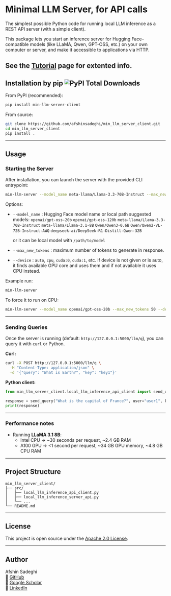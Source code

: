 


# Minimal LLM Server, for API calls  

The simplest possible Python code for running local LLM inference as a REST API server (with a simple client).

This package lets you start an inference server for Hugging Face–compatible models (like LLaMA, Qwen, GPT-OSS, etc.) on your own computer or server, and make it accessible to applications via HTTP.

See the [Tutorial](https://medium.com/@sadeghi.afshin/run-gpt-oss-20b-and-gpt-oss-120b-locally-with-a-minimal-api-server-in-the-style-of-openai-1872e68a93b7) page for extented info.
---

## Installation by pip ![PyPl Total Downloads](https://img.shields.io/pepy/dt/min_llm_server_client)

From PyPI  (recommended):

```bash
pip install min-llm-server-client
```

From source:

```bash
git clone https://github.com/afshinsadeghi/min_llm_server_client.git
cd min_llm_server_client
pip install .
```

---

## Usage

### Starting the Server

After installation, you can launch the server with the provided CLI entrypoint:

```bash
min-llm-server --model_name meta-llama/Llama-3.3-70B-Instruct --max_new_tokens 100 --device cuda:0
```

Options:
- `--model_name` : Hugging Face model name or local path
   suggested models:
    `openai/gpt-oss-20b`
    `openai/gpt-oss-120b`
    `meta-llama/Llama-3.3-70B-Instruct`
    `meta-llama/Llama-3.1-8B`
    `Qwen/Qwen3-0.6B`
    `Qwen/Qwen2-VL-72B-Instruct-AWQ`
    `deepseek-ai/DeepSeek-R1-Distill-Qwen-32B`
  
    or it can be local model with `/path/to/model`
- `--max_new_tokens` : maximum number of tokens to generate in response.
- `--device` : `auto`, `cpu`, `cuda:0`, `cuda:1`, etc. if device is not given or is auto, it finds available GPU core and uses them and if not available it uses CPU instead. 

Example run: 
```bash
min-llm-server 
```
To force it to run on CPU:  
```bash
min-llm-server --model_name openai/gpt-oss-20b --max_new_tokens 50 --device cpu
```

---

### Sending Queries

Once the server is running (default: `http://127.0.0.1:5000/llm/q`), you can query it with `curl` or Python.

**Curl:**

```bash
curl -X POST http://127.0.0.1:5000/llm/q \
  -H "Content-Type: application/json" \
  -d '{"query": "What is Earth?", "key": "key1"}'
```

**Python client:**

```python
from min_llm_server_client.local_llm_inference_api_client import send_query

response = send_query("What is the capital of France?", user="user1", key="key1")
print(response)
```

---

### Performance notes

- Running **LLaMA 3.1 8B**:
  - Intel CPU → ~30 seconds per request, ~2.4 GB RAM
  - A100 GPU → <1 second per request, ~34 GB GPU memory, ~4.8 GB CPU RAM

---

## Project Structure

```
min_llm_server_client/
├── src/
│   ├── local_llm_inference_api_client.py
│   ├── local_llm_inference_server_api.py
│   └── ...
└── README.md
```

---

## License

This project is open source under the [Apache 2.0 License](./LICENSE-2.0.txt).

---

## Author
Afshin Sadeghi   
🔗 [GitHub](https://github.com/afshinsadeghi)  
🔗 [Google Scholar](https://scholar.google.com/citations?user=uWTszVEAAAAJ&hl=en&oi=ao)  
🔗 [LinkedIn](https://www.linkedin.com/in/afshin-sadeghi)
